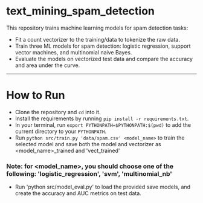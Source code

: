 # text_mining_spam_detection

This repository trains machine learning models for spam detection tasks:

- Fit a count vectorizer to the training/data to tokenize the raw data.
- Train three ML models for spam detection: logistic regression, support vector machines, and multinomial naive Bayes.
- Evaluate the models on vectorized test data and compare the accuracy and area under the curve.


---
# How to Run
- Clone the repository and `cd` into it.
- Install the requirements by running `pip install -r requirements.txt`.
- In your terminal, run `export PYTHONPATH=$PYTHONPATH:$(pwd)` to add the current directory to your `PYTHONPATH`.
- Run `python src/train.py 'data/spam.csv' <model_name>` to train the selected model and save both the model and vectorizer as <model_name>_trained and 'vect_trained'

### Note: for <model_name>, you should choose one of the following: 'logistic_regression', 'svm', 'multinomial_nb'
- Run 'python src/model_eval.py' to load the provided save models, and create the accuracy and AUC metrics on test data. 
